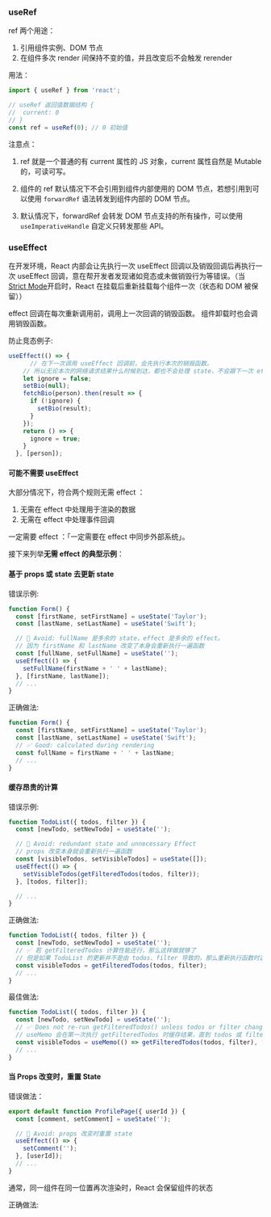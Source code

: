 ### useRef

ref 两个用途：

1. 引用组件实例、DOM 节点
2. 在组件多次 render 间保持不变的值，并且改变后不会触发 rerender

用法：

``` js
import { useRef } from 'react';

// useRef 返回值数据结构 { 
//  current: 0
// }
const ref = useRef(0); // 0 初始值

```

注意点：

1. ref 就是一个普通的有 current 属性的 JS 对象，current 属性自然是 Mutable 的，可读可写。

2. 组件的 ref 默认情况下不会引用到组件内部使用的 DOM 节点，若想引用到可以使用 `forwardRef` 语法转发到组件内部的 DOM 节点。

3. 默认情况下，forwardRef 会转发 DOM 节点支持的所有操作，可以使用  `useImperativeHandle` 自定义只转发那些 API。

### useEffect

在开发环境，React 内部会让先执行一次 useEffect 回调以及销毁回调后再执行一次 useEffect 回调，意在帮开发者发现诸如竞态或未做销毁行为等错误。（当[Strict Mode](https://beta.reactjs.org/apis/strictmode)开启时，React 在挂载后重新挂载每个组件一次（状态和 DOM 被保留））

effect 回调在每次重新调用前，调用上一次回调的销毁函数。 组件卸载时也会调用销毁函数。

防止竞态例子:

```js
useEffect(() => {
	  // 在下一次调用 useEffect 回调前，会先执行本次的销毁函数。
  	// 所以无论本次的网络请求结果什么时候到达，都也不会处理 state，不会跟下一次 effect 请求产生竞态。
    let ignore = false; 
    setBio(null);
    fetchBio(person).then(result => {
      if (!ignore) {
        setBio(result);
      }
    });
    return () => {
      ignore = true;
    }
  }, [person]);
```

#### 可能不需要 useEffect

大部分情况下，符合两个规则无需 effect ：

1. 无需在 effect 中处理用于渲染的数据
2. 无需在 effect 中处理事件回调

一定需要 effect ：「一定需要在 effect 中同步外部系统」。

接下来列举**无需 effect 的典型示例**：

#### 基于 props 或 state 去更新 state

错误示例:

```js
function Form() {
  const [firstName, setFirstName] = useState('Taylor');
  const [lastName, setLastName] = useState('Swift');

  // 🔴 Avoid: fullName 是多余的 state，effect 是多余的 effect。
  // 因为 firstName 和 lastName 改变了本身会重新执行一遍函数
  const [fullName, setFullName] = useState('');
  useEffect(() => {
    setFullName(firstName + ' ' + lastName);
  }, [firstName, lastName]);
  // ...
}
```

正确做法:

```js
function Form() {
  const [firstName, setFirstName] = useState('Taylor');
  const [lastName, setLastName] = useState('Swift');
  // ✅ Good: calculated during rendering
  const fullName = firstName + ' ' + lastName;
  // ...
}
```

#### 缓存昂贵的计算

错误示例:

```js
function TodoList({ todos, filter }) {
  const [newTodo, setNewTodo] = useState('');

  // 🔴 Avoid: redundant state and unnecessary Effect
  // props 改变本身就会重新执行一遍函数
  const [visibleTodos, setVisibleTodos] = useState([]);
  useEffect(() => {
    setVisibleTodos(getFilteredTodos(todos, filter));
  }, [todos, filter]);

  // ...
}
```

正确做法:

```js
function TodoList({ todos, filter }) {
  const [newTodo, setNewTodo] = useState('');
  // ✅ 若 getFilteredTodos 计算性能还行，那么这样做就够了
  // 但是如果 TodoList 的更新并不是由 todos、filter 导致的，那么重新执行函数时这里也会再调用一次
  const visibleTodos = getFilteredTodos(todos, filter);
  // ...
}
```

最佳做法:

```js
function TodoList({ todos, filter }) {
  const [newTodo, setNewTodo] = useState('');
  // ✅ Does not re-run getFilteredTodos() unless todos or filter change
  // useMemo 会在第一次执行 getFilteredTodos 时缓存结果，直到 todos 或 filter 改变才会再次执行，否则直接应用缓存值
  const visibleTodos = useMemo(() => getFilteredTodos(todos, filter), [todos, filter]);
  // ...
}
```

#### 当 Props 改变时，重置 State

错误做法：

```js
export default function ProfilePage({ userId }) {
  const [comment, setComment] = useState('');

  // 🔴 Avoid: props 改变时重置 state
  useEffect(() => {
    setComment('');
  }, [userId]);
  // ...
}
```

通常，同一组件在同一位置再次渲染时，React 会保留组件的状态

正确做法:

```js

```





